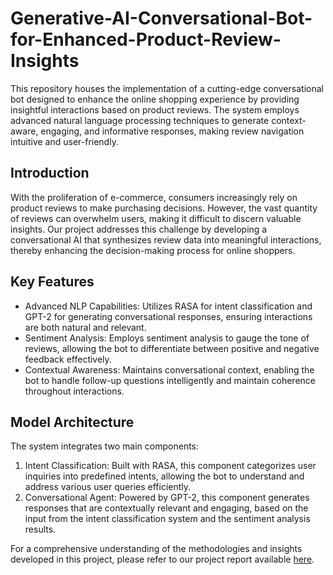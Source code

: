 # Generative-AI-Conversational-Bot-for-Enhanced-Product-Review-Insights
This repository houses the implementation of a cutting-edge conversational bot designed to enhance the online shopping experience by providing insightful interactions based on product reviews. The system employs advanced natural language processing techniques to generate context-aware, engaging, and informative responses, making review navigation intuitive and user-friendly.

## Introduction
With the proliferation of e-commerce, consumers increasingly rely on product reviews to make purchasing decisions. However, the vast quantity of reviews can overwhelm users, making it difficult to discern valuable insights. Our project addresses this challenge by developing a conversational AI that synthesizes review data into meaningful interactions, thereby enhancing the decision-making process for online shoppers.

## Key Features
<ul>
<li>Advanced NLP Capabilities: Utilizes RASA for intent classification and GPT-2 for generating conversational responses, ensuring interactions are both natural and relevant.</li>
<li>Sentiment Analysis: Employs sentiment analysis to gauge the tone of reviews, allowing the bot to differentiate between positive and negative feedback effectively.</li>
<li>Contextual Awareness: Maintains conversational context, enabling the bot to handle follow-up questions intelligently and maintain coherence throughout interactions.</li>
</ul>

## Model Architecture
The system integrates two main components:
<ol>
<li>Intent Classification: Built with RASA, this component categorizes user inquiries into predefined intents, allowing the bot to understand and address various user queries efficiently.
<li>Conversational Agent: Powered by GPT-2, this component generates responses that are contextually relevant and engaging, based on the input from the intent classification system and the sentiment analysis results.
</ol>

For a comprehensive understanding of the methodologies and insights developed in this project, please refer to our project report available <a href=https://github.com/rajtulluri/Generative-AI-Conversational-Bot-for-Enhanced-Product-Review-Insights/blob/main/Generative_AI_Conversational_Bot_for_Enhanced_Product_Review_Insights.pdf>here</a>.